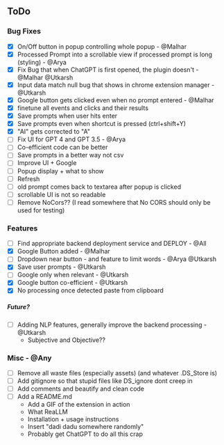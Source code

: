 ## ToDo

### Bug Fixes
- [x] On/Off button in popup controlling whole popup - @Malhar
- [x] Processed Prompt into a scrollable view if processed prompt is long (styling) - @Arya
- [x] Fix Bug that when ChatGPT is first opened, the plugin doesn't - @Malhar @Utkarsh
- [x] Input data match null bug that shows in chrome extension manager - @Utkarsh
- [x] Google button gets clicked even when no prompt entered - @Malhar
- [x] finetune all events and clicks and their results
- [x] Save prompts when user hits enter
- [x] Save prompts even when shortcut is pressed (ctrl+shift+Y)
- [x] "AI" gets corrected to "A"
- [ ] Fix UI for GPT 4 and GPT 3.5 - @Arya
- [ ] Co-efficient code can be better
- [ ] Save prompts in a better way not csv
- [ ] Improve UI + Google
- [ ] Popup display + what to show
- [ ] Refresh
- [ ] old prompt comes back to textarea after popup is clicked
- [ ] scrollable UI is not so readable
- [ ] Remove NoCors?? (I read somewhere that No CORS should only be used for testing)

### Features
- [ ] Find appropriate backend deployment service and DEPLOY - @All
- [x] Google Button added - @Malhar
- [ ] Dropdown near button - and feature to limit words - @Arya @Utkarsh
- [x] Save user prompts - @Utkarsh
- [ ] Google only when relevant - @Utkarsh
- [x] Google button co-efficient - @Utkarsh
- [x] No processing once detected paste from clipboard

##### Future?
- [ ] Adding NLP features, generally improve the backend processing - @Utkarsh
    * Subjective and Objective??

### Misc - @Any
- [ ] Remove all waste files (especially assets) (and whatever .DS_Store is)
- [ ] Add gitignore so that stupid files like DS_ignore dont creep in
- [ ] Add comments and beautify and clean code
- [ ] Add a README.md
    * Add a GIF of the extension in action
    * What ReaLLM
    * Installation + usage instructions
    * Insert "dadi dadu somewhere randomly"
    * Probably get ChatGPT to do all this crap
